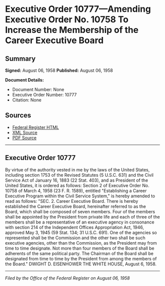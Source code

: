 # Executive Order 10777—Amending Executive Order No. 10758 To Increase the Membership of the Career Executive Board

## Summary

**Signed:** August 06, 1958
**Published:** August 06, 1958

**Document Details:**
- Document Number: None
- Executive Order Number: 10777
- Citation: None

## Sources
- [Federal Register HTML](https://www.presidency.ucsb.edu/documents/executive-order-10777-amending-executive-order-no-10758-increase-the-membership-the-career)
- [XML Source](None)
- [PDF Source](None)

---

## Executive Order 10777

By virtue of the authority vested in me by the laws of the United States, including section 1753 of the Revised Statutes (5 U.S.C. 631) and the Civil Service Act of January 16, 1883 (22 Stat. 403), and as President of the United States, it is ordered as follows:
Section 2 of Executive Order No. 10758 of March 4, 1958 (23 F. R. 1589), entitled "Establishing a Career Executive Program within the Civil Service System," is hereby amended to read as follows:
"SEC. 2. Career Executive Board. There is hereby established the Career Executive Board, hereinafter referred to as the Board, which shall be composed of seven members. Four of the members shall be appointed by the President from private life and each of three of the members shall be a representative of an executive agency in consonance with section 214 of the Independent Offices Appropriation Act, 1946, approved May 3, 1945 (59 Stat. 134; 31 U.S.C. 691). One of the agencies so represented shall be the Commission and the other two shall be such executive agencies, other than the Commission, as the President may from time to time designate. Not more than four members of the Board shall be adherents of the same political party. The Chairman of the Board shall be designated from time to time by the President from among the members of the Board."
DWIGHT D. EISENHOWER
THE WHITE HOUSE,
August 6, 1958.

---

*Filed by the Office of the Federal Register on August 06, 1958*
